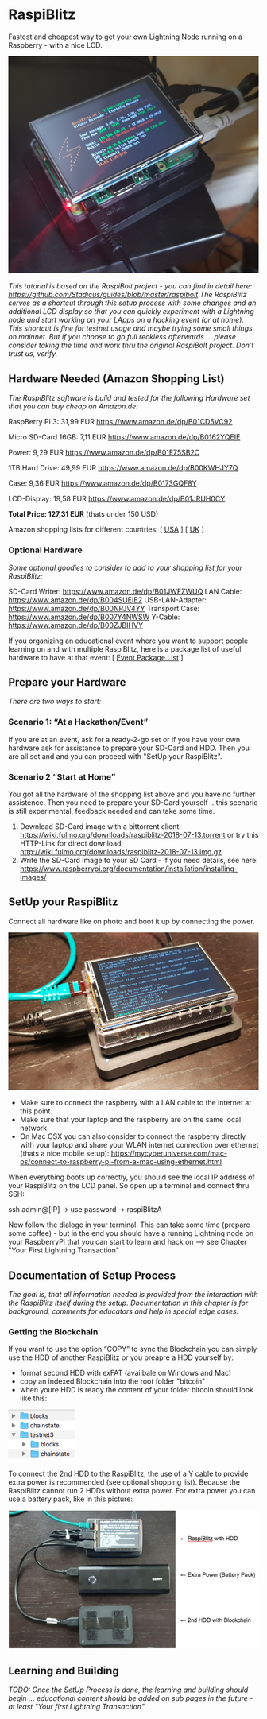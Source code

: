 # RaspiBlitz

Fastest and cheapest way to get your own Lightning Node running on a Raspberry - with a nice LCD.

![RaspiBlitz](images/raspiblitz.jpg)

*This tutorial is based on the RaspiBolt project - you can find in detail here: https://github.com/Stadicus/guides/blob/master/raspibolt The RaspiBlitz serves as a shortcut through this setup process with some changes and an additional LCD display so that you can quickly experiment with a Lightning node and start working on your LApps on a hacking event (or at home). This shortcut is fine for testnet usage and maybe trying some small things on mainnet. But if you choose to go full reckless afterwards … please consider taking the time and work thru the original RaspiBolt project. Don’t trust us, verify.* 


## Hardware Needed (Amazon Shopping List)

*The RaspiBlitz software is build and tested for the following Hardware set that you can buy cheap on Amazon.de:* 

RaspBerry Pi 3: 31,99 EUR
https://www.amazon.de/dp/B01CD5VC92
 
Micro SD-Card 16GB: 7,11 EUR
https://www.amazon.de/dp/B0162YQEIE

Power: 9,29 EUR
https://www.amazon.de/dp/B01E75SB2C

1TB Hard Drive: 49,99 EUR
https://www.amazon.de/dp/B00KWHJY7Q

Case: 9,36 EUR
https://www.amazon.de/dp/B0173GQF8Y

LCD-Display: 19,58 EUR 
https://www.amazon.de/dp/B01JRUH0CY

**Total Price: 127,31 EUR** (thats under 150 USD)

Amazon shopping lists for different countries:
[ [USA](shoppinglist_usa.md) ] [ [UK](shoppinglist_uk.md) ]

### Optional Hardware

*Some optional goodies to consider to add to your shopping list for your RaspiBlitz:*

SD-Card Writer: https://www.amazon.de/dp/B01JWFZWUQ
LAN Cable: https://www.amazon.de/dp/B004SUEIE2
USB-LAN-Adapter: https://www.amazon.de/dp/B00NPJV4YY
Transport Case: https://www.amazon.de/dp/B007Y4NWSW
Y-Cable: https://www.amazon.de/dp/B00ZJBIHVY

If you organizing an educational event where you want to support people learning on and with multiple RaspiBlitz, here is a package list of useful hardware to have at that event: [ [Event Package List](shoppinglist_event.md) ]


## Prepare your Hardware

*There are two ways to start:*

### Scenario 1: “At a Hackathon/Event”
If you are at an event, ask for a ready-2-go set or if you have your own hardware ask for assistance to prepare your SD-Card and HDD. Then you are all set and and you can proceed with "SetUp your RaspiBlitz".

### Scenario 2 “Start at Home”
You got all the hardware of the shopping list above and you have no further assistence. Then you need to prepare your SD-Card yourself .. this scenario is still experimental, feedback needed and can take some time. 

1. Download SD-Card image with a bittorrent client:
https://wiki.fulmo.org/downloads/raspiblitz-2018-07-13.torrent
or try this HTTP-Link for direct download:
http://wiki.fulmo.org/downloads/raspiblitz-2018-07-13.img.gz 
2. Write the SD-Card image to your SD Card - if you need details, see here:
https://www.raspberrypi.org/documentation/installation/installing-images/


## SetUp your RaspiBlitz

Connect all hardware like on photo and boot it up by connecting the power.

![HardwareSetup](images/hardwaresetup.jpg)

* Make sure to connect the raspberry with a LAN cable to the internet at this point.
* Make sure that your laptop and the raspberry are on the same local network.
* On Mac OSX you can also consider to connect the raspberry directly with your laptop and share your WLAN internet connection over ethernet (thats a nice mobile setup): https://mycyberuniverse.com/mac-os/connect-to-raspberry-pi-from-a-mac-using-ethernet.html

When everything boots up correctly, you should see the local IP address of your RaspiBlitz on the LCD panel. So open up a terminal and connect thru SSH:

ssh admin@[IP] → use password → raspiBlitzA

Now follow the dialoge in your terminal. This can take some time (prepare some coffee) - but in the end you should have a running Lightning node on your RaspberryPi that you can start to learn and hack on --> see Chapter "Your First Lightning Transaction"

## Documentation of Setup Process

*The goal is, that all information needed is provided from the interaction with the RaspiBlitz itself during the setup. Documentation in this chapter is for background, comments for educators and help in special edge cases.*

### Getting the Blockchain

If you want to use the option “COPY” to sync the Blockchain you can simply use the HDD of another RaspiBlitz or you preapre a HDD yourself by:

* format second HDD with exFAT (availbale on Windows and Mac)
* copy an indexed Blockchain into the root folder "bitcoin"
* when youre HDD is ready the content of your folder bitcoin should look like this:

![BitcoinFolderData](images/seedhdd.png)

To connect the 2nd HDD to the RaspiBlitz, the use of a Y cable to provide extra power is recommended (see optional shopping list). Because the RaspiBlitz cannot run 2 HDDs without extra power. For extra power you can use a battery pack, like in this picture:

![ExtraPower](images/extrapower.png)

## Learning and Building

*TODO: Once the SetUp Process is done, the learning and building should begin ... educational content should be added on sub pages in the future - at least "Your first Lightning Transaction"*





